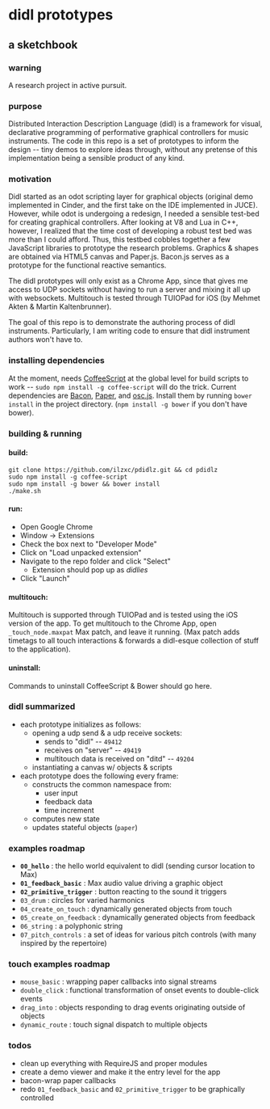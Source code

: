 # didl prototypes
## a sketchbook

### warning

A research project in active pursuit.

### purpose

Distributed Interaction Description Language (didl) is a framework for visual, declarative programming of performative graphical controllers for music instruments. The code in this repo is a set of prototypes to inform the design -- tiny demos to explore ideas through, without any pretense of this implementation being a sensible product of any kind.

### motivation

Didl started as an odot scripting layer for graphical objects (original demo implemented in Cinder, and the first take on the IDE implemented in JUCE). However, while odot is undergoing a redesign, I needed a sensible test-bed for creating graphical controllers. After looking at V8 and Lua in C++, however, I realized that the time cost of developing a robust test bed was more than I could afford. Thus, this testbed cobbles together a few JavaScript libraries to prototype the research problems. Graphics & shapes are obtained via HTML5 canvas and Paper.js. Bacon.js serves as a prototype for the functional reactive semantics.

The didl prototypes will only exist as a Chrome App, since that gives me access to UDP sockets without having to run a server and mixing it all up with websockets. Multitouch is tested through TUIOPad for iOS (by Mehmet Akten & Martin Kaltenbrunner).

The goal of this repo is to demonstrate the authoring process of didl instruments. Particularly, I am writing code to ensure that didl instrument authors won't have to.

### installing dependencies

At the moment, needs [CoffeeScript](http://coffeescript.org) at the global level for build scripts to work -- `sudo npm install -g coffee-script` will do the trick. Current dependencies are [Bacon](https://baconjs.github.io), [Paper](http://paperjs.org), and [osc.js](https://github.com/colinbdclark/osc.js). Install them by running `bower install` in the project directory. (`npm install -g bower` if you don't have bower).

<!-- [Ramda](http://ramdajs.com/0.18.0/index.html) -->

### building & running

#### build:

```
git clone https://github.com/ilzxc/pdidlz.git && cd pdidlz
sudo npm install -g coffee-script
sudo npm install -g bower && bower install
./make.sh
```
#### run:

* Open Google Chrome
* Window -> Extensions
* Check the box next to "Developer Mode"
* Click on "Load unpacked extension"
* Navigate to the repo folder and click "Select"
	* Extension should pop up as *didlies*
* Click "Launch"

#### multitouch:

Multitouch is supported through TUIOPad and is tested using the iOS version of the app. To get multitouch to the Chrome App, open `_touch_node.maxpat` Max patch, and leave it running. (Max patch adds timetags to all touch interactions & forwards a didl-esque collection of stuff to the application).

#### uninstall:

Commands to uninstall CoffeeScript & Bower should go here.

### didl summarized

* each prototype initializes as follows:
	* opening a udp send & a udp receive sockets:
		* sends to "didl" -- `49412`
		* receives on "server" -- `49419`
		* multitouch data is received on "ditd" -- `49204`
	* instantiating a canvas w/ objects & scripts
* each prototype does the following every frame:
	* constructs the common namespace from:
		* user input
		* feedback data
		* time increment
	* computes new state
	* updates stateful objects (`paper`)

### examples roadmap

* **`00_hello`** : the hello world equivalent to didl (sending cursor location to Max)
* **`01_feedback_basic`** : Max audio value driving a graphic object
* **`02_primitive_trigger`** : button reacting to the sound it triggers
* `03_drum` : circles for varied harmonics
* `04_create_on_touch` : dynamically generated objects from touch
* `05_create_on_feedback` : dynamically generated objects from feedback
* `06_string` : a polyphonic string
* `07_pitch_controls` : a set of ideas for various pitch controls (with many inspired by the repertoire)

### touch examples roadmap

* `mouse_basic` : wrapping paper callbacks into signal streams
* `double_click` : functional transformation of onset events to double-click events
* `drag_into` : objects responding to drag events originating outside of objects
* `dynamic_route` : touch signal dispatch to multiple objects

### todos

* clean up everything with RequireJS and proper modules
* create a demo viewer and make it the entry level for the app
* bacon-wrap paper callbacks
* redo `01_feedback_basic` and `02_primitive_trigger` to be graphically controlled